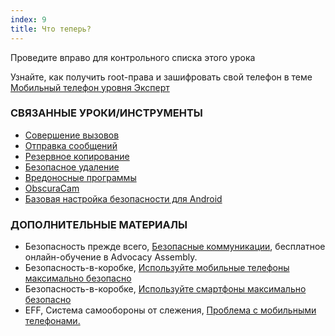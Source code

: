 ```yaml
---
index: 9
title: Что теперь?
---
```

Проведите вправо для контрольного списка этого урока

Узнайте, как получить root-права и зашифровать свой телефон в теме [Мобильный телефон уровня Эксперт](umbrella://communications/mobile-phones/expert)

### СВЯЗАННЫЕ УРОКИ/ИНСТРУМЕНТЫ

*   [Совершение вызовов](umbrella://communications/making-a-call)
*   [Отправка сообщений](umbrella://communications/sending-a-message)
*   [Резервное копирование](umbrella://information/backing-up)
*   [Безопасное удаление](umbrella://information/safely-deleting)
*   [Вредоносные программы](umbrella://information/malware)
*   [ObscuraCam](umbrella://tools/messaging/s_obscuracam.md)
*   [Базовая настройка безопасности для Android](umbrella://tools/other/s_android.md)

### ДОПОЛНИТЕЛЬНЫЕ МАТЕРИАЛЫ

*   Безопасность прежде всего, [Безопасные коммуникации](https://advocacyassembly.org/en/courses/33/#/chapter/1/lesson/1), бесплатное онлайн-обучение в Advocacy Assembly.
*   Безопасность-в-коробке, [Используйте мобильные телефоны максимально безопасно](https://securityinabox.org/en/guide/mobile-phones)
*   Безопасность-в-коробке, [Используйте смартфоны максимально безопасно](https://securityinabox.org/en/guide/smartphones)
*   EFF, Система самообороны от слежения, [Проблема с мобильными телефонами.](https://ssd.eff.org/en/module/problem-mobile-phones)